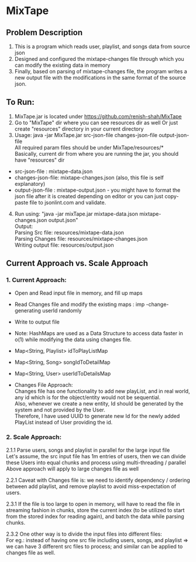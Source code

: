# MixTape

## Problem Description
1. This is a program which reads user, playlist, and songs data from source json  
2. Designed and configured the mixtape-changes file through which you can modify the existing data in memory
3. Finally, based on parsing of mixtape-changes file, the program writes a new output file with the modifications in the same format of the source json.  

## To Run:
1. MixTape.jar is located under https://github.com/renish-shah/MixTape  
2. Go to "MixTape" dir where you can see resources dir as well Or just create "resources" directory in your current directory  
3. Usage: java -jar MixTape.jar src-json-file changes-json-file output-json-file  
All required param files should be under MixTape/resources/*  
Basically, current dir from where you are running the jar, you should have "resources" dir  
- src-json-file    : mixtape-data.json  
- changes-json-file: mixtape-changes.json (also, this file is self explanatory)  
- output-json-file : mixtape-output.json - you might have to format the json file after it is created depending on editor or you can just copy-paste file to jsonlint.com and validate.  

4. Run using: "java -jar mixTape.jar mixtape-data.json mixtape-changes.json output.json"  
Output:  
Parsing Src file: resources/mixtape-data.json  
Parsing Changes file: resources/mixtape-changes.json  
Writing output file: resources/output.json  

## Current Approach vs. Scale Approach

### 1. Current Approach: 
- Open and Read input file in memory, and fill up maps  
- Read Changes file and modify the existing maps  : imp -change- generating userId randomly
- Write to output file  
- Note: HashMaps are used as a Data Structure to access data faster in o(1) while modifying the data using changes file.  
- Map<String, Playlist> idToPlayListMap  
- Map<String, Song> songIdToDetailMap  
- Map<String, User> userIdToDetailsMap

- Changes File Approach:  
Changes file has one functionality to add new playList, and in real world, any id which is for the object/entity would not be sequential.  
Also, whenever we create a new entity, Id should be generated by the system and not provided by the User.  
Therefore, I have used UUID to generate new Id for the newly added PlayList instead of User providing the id.  

### 2. Scale Approach:

2.1.1 Parse users, songs and playlist in parallel for the large input file  
Let's assume, the src input file has 1m entries of users, then we can divide these Users into equal chunks and process using multi-threading / parallel  
Above approach will apply to large changes file as well  

2.2.1 Caveat with Changes file is: we need to identify dependency / ordering between add playlist, and remove playlist to avoid miss-expectation of users.  

2.3.1 If the file is too large to open in memory, will have to read the file in streaming fashion in chunks, store the current index (to be utilized to start from the stored index for reading again), and batch the data while parsing chunks.  

2.3.2 One other way is to divide the input files into different files:  
For eg.: instead of having one src file including users, songs, and playlist => we can have 3 different src files to process; and similar can be applied to changes file as well.